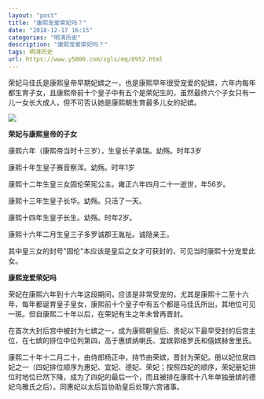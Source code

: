 ```yaml
---
layout: "post"
title: "康熙宠爱荣妃吗？"
date: "2018-12-17 16:15"
categories: "明清历史"
description: "康熙宠爱荣妃吗？"
tags: 明清历史
url: https://www.y5000.com/zgls/mq/8952.html
---
```






荣妃马佳氏是康熙皇帝早期妃嫔之一，也是康熙早年很受宠爱的妃嫔，六年内每年都生育子女，且康熙帝前十个皇子中有五个是荣妃生的，虽然最终六个子女只有一儿一女长大成人，但不可否认她是康熙朝生育最多儿女的妃嫔。

![](https://img.y5000.com/uploads/allimg/170103/1045264548-0.jpg)

**荣妃与康熙皇帝的子女**

康熙六年（康熙帝当时十三岁），生皇长子承瑞。幼殇。时年3岁

康熙十年生皇子赛音察浑。幼殇。时年1岁

康熙十二年生皇三女固伦荣宪公主。雍正六年四月二十一逝世，年56岁。

康熙十三年生皇子长华。幼殇。只活了一天。

康熙十四年生皇子长生。幼殇。时年2岁。

康熙十六年二月生皇三子多罗诚郡王胤祉。诚隐亲王。

其中皇三女的封号"固伦"本应该是皇后之女才可获封的，可见当时康熙十分宠爱此女。

**康熙宠爱荣妃吗**

荣妃在康熙六年到十六年这段期间，应该是非常受宠的，尤其是康熙十二至十六年，每年都诞育皇子皇女，康熙前十个皇子中有五个都是马佳氏所出，其地位可见一斑。但自康熙二十年以后，在荣妃有生之年未曾再晋封。

在首次大封后宫中被封为七嫔之一，成为康熙朝皇后、贵妃以下最早受封的后宫主位，在七嫔的排位中位列第四，高于惠嫔纳喇氏、宜嫔郭络罗氏和僖嫔赫舍里氏。

康熙二十年十二月二十，由侍郎杨正中，持节由荣嫔，晋封为荣妃。册以妃位居四妃之一（四妃排位顺序为惠妃、宜妃、德妃、荣妃；按照四妃的顺序，荣妃册妃排位时地位已然下降，成为了四妃的最后一个，而且被排在康熙十八年单独册嫔的德妃乌雅氏之后）。同惠妃以太后旨协助皇后处理六宫诸事。
